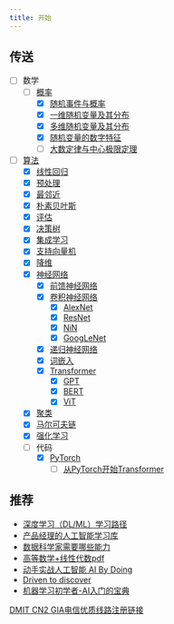 ```yaml
---
title: 开始
---
```


## 传送

- [ ] 数学
    - [ ] [概率](/math/probability/)
        - [x] [随机事件与概率](/math/probability/random-event-and-math/probability)
        - [x] [一维随机变量及其分布](/math/probability/one-dimensional-random-variable-distribution)
        - [x] [多维随机变量及其分布](/math/probability/multi-dimensional-random-variable-distribution)
        - [x] [随机变量的数字特征](/math/probability/numerical-characteristics-of-random-variable)
        - [ ] [大数定律与中心极限定理](/math/probability/large-number-central-limit-theorem)
- [ ] [算法](/algorithm/)
    - [x] [线性回归](/algorithm/linear-regression)
    - [x] [预处理](/algorithm/preprocessing)
    - [x] [最邻近](/algorithm/knn)
    - [x] [朴素贝叶斯](/algorithm/naive-bayes)
    - [x] [评估](/algorithm/evaluation)
    - [x] [决策树](/algorithm/decision-tree)
    - [x] [集成学习](/algorithm/ensemble-learning)
    - [x] [支持向量机](/algorithm/svm)
    - [x] [降维](/algorithm/dimensional-reduction)
    - [x] [神经网络](/algorithm/neural-network)
        - [x] [前馈神经网络](/algorithm/neural-network/fnn)
        - [x] [卷积神经网络](/algorithm/neural-network/cnn)
            - [x] [AlexNet](/algorithm/neural-network/cnn/alexnet)
            - [x] [ResNet](/algorithm/neural-network/cnn/resnet)
            - [x] [NiN](/algorithm/neural-network/cnn/nin)
            - [x] [GoogLeNet](/algorithm/neural-network/cnn/googlenet)
        - [x] [递归神经网络](/algorithm/neural-network/rnn)
        - [x] [词嵌入](/algorithm/neural-network/word-embedding)
        - [x] [Transformer](/algorithm/neural-network/transformer)
            - [x] [GPT](/algorithm/neural-network/transformer/gpt)
            - [x] [BERT](/algorithm/neural-network/transformer/bert)
            - [x] [ViT](/algorithm/neural-network/transformer/vit)
    - [x] [聚类](/algorithm/clustering)
    - [x] [马尔可夫链](/algorithm/markov-chain)
    - [x] [强化学习](/algorithm/reinforcement-learning)
  - [ ] 代码
    - [x] [PyTorch](/code/pytorch/)
      - [ ] [从PyTorch开始Transformer](/code/pytorch/transformer-from-pytorch)

## 推荐

- [深度学习（DL/ML）学习路径](https://github.com/loveunk/machine-learning-deep-learning-notes/tree/master?tab=readme-ov-file)
- [产品经理的人工智能学习库](https://easyai.tech/)
- [数据科学家需要哪些能力](https://cn.linkedin.com/pulse/%E6%95%B0%E6%8D%AE%E7%A7%91%E5%AD%A6%E5%AE%B6%E9%9C%80%E8%A6%81%E5%93%AA%E4%BA%9B%E8%83%BD%E5%8A%9B-song-xue)
- [高等数学+线性代数pdf](https://drive.google.com/file/d/1uJUmy7Oq01kbhPDJRsWitrzaWtva4A9F/view?usp=sharing)
- [动手实战人工智能 AI By Doing](https://aibydoing.com/)
- [Driven to discover](https://chmx0929.gitbook.io)
- [机器学习初学者-AI入门的宝典](http://www.ai-start.com/)

[DMIT CN2 GIA电信优质线路注册链接](https://www.dmit.io/aff.php?aff=11247)
